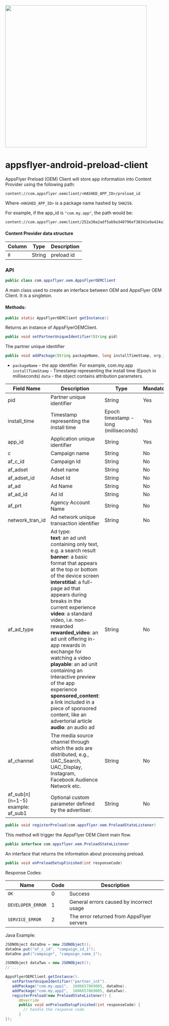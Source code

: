 <img src="https://www.appsflyer.com/wp-content/uploads/2016/11/logo-1.svg"  width="450">

# appsflyer-android-preload-client

AppsFlyer Preload (OEM) Client will store app information into Content Provider using the following path:

```
content://com.appsflyer.oemclient/<HASHED_APP_ID>/preload_id
```

Where `<HASHED_APP_ID>` is a package name hashed by `SHA256`.

For example, if the app_id is `"com.my.app"`, the path would be:
```
content://com.appsflyer.oemclient/252a30a2adf5ab9a340796ef38341e9a424a199a13a6f5dd2149c6503480c92f/preload_id
```
#### Content Provider data structure

Column|   Type | Description
---   |   ---  | ----
`0`   | String |  preload id


### API

```java
public class com.appsflyer.oem.AppsFlyerOEMClient
```
A main class used to create an interface between OEM and AppsFlyer OEM Client. It is a singleton.

#### Methods:

```java
public static AppsFlyerOEMClient getInstance()
```
Returns an instance of AppsFlyerOEMClient.

```java
public void setPartnerUniqueIdentifier(String pid)
```
The partner unique identifier

```java
public void addPackage(String packageName, long installTimeStamp, org.json.JSONObject data)
```
- `packageName` - the app identifier. For example, com.my.app
`installTimeStamp` -  Timestamp representing the install time  (Epoch in milliseconds)
`data` - the object contains attribution parameters. 



| Field Name| Description| Type| Mandatory |
| ---| --- | ------------------------------------- | --------- |
| pid                                            | Partner unique identifier                                                                                                                                                                                                                                                                                                                                                                                                                                                                                                                                                                                                    | String                                | Yes       |
| install\_time                                  | Timestamp representing the install time                                                                                                                                                                                                                                                                                                                                                                                                                                                                                                                                                                                      | Epoch timestamp - long (milliseconds) | Yes       |
| app\_id                                        | Application unique identifier                                                                                                                                                                                                                                                                                                                                                                                                                                                                                                                                                                                                | String                                | Yes       |
| c                                              | Campaign name                                                                                                                                                                                                                                                                                                                                                                                                                                                                                                                                                                                                                | String                                | No        |
| af\_c\_id                                      | Campaign Id                                                                                                                                                                                                                                                                                                                                                                                                                                                                                                                                                                                                                  | String                                | No        |
| af\_adset                                      | Adset name                                                                                                                                                                                                                                                                                                                                                                                                                                                                                                                                                                                                                   | String                                | No        |
| af\_adset\_id                                  | Adset Id                                                                                                                                                                                                                                                                                                                                                                                                                                                                                                                                                                                                                     | String                                | No        |
| af\_ad                                         | Ad Name                                                                                                                                                                                                                                                                                                                                                                                                                                                                                                                                                                                                                      | String                                | No        |
| af\_ad\_id                                     | Ad Id                                                                                                                                                                                                                                                                                                                                                                                                                                                                                                                                                                                                                        | String                                | No        |
| af\_prt                                        | Agency Account Name                                                                                                                                                                                                                                                                                                                                                                                                                                                                                                                                                                                                          | String                                | No        |
| network\_tran\_id                              | Ad network unique transaction identifier                                                                                                                                                                                                                                                                                                                                                                                                                                                                                                                                                                                     | String                                | No        |
| af\_ad\_type                                   | Ad type: <br> **text**: an ad unit containing only text, e.g. a search result<br> **banner**: a basic format that appears at the top or bottom of the device screen<br> **interstitial**: a full-page ad that appears during breaks in the current experience<be> **video**: a standard video, i.e. non-rewarded<br> **rewarded\_video**: an ad unit offering in-app rewards in exchange for watching a video<br>**playable**: an ad unit containing an interactive preview of the app experience<br>**sponsored\_content**: a link included in a piece of sponsored content, like an advertorial article<br>**audio**: an audio ad | String                                | No        |
| af\_channel      | The media source channel through which the ads are distributed, e.g., UAC\_Search, UAC\_Display, Instagram, Facebook Audience Network etc.                                                                                                                                                                                                                                                                                                                                                                                                                                                                                   | String                                | No        |
| af\_sub\[n\]<br>(n=1-5) example: af\_sub1 | Optional custom parameter defined by the advertiser.                                                                                                                                                                                                                                                                                                                                                                                                                                                                                                                                                                         | String                                | No        |



```java
public void registerPreload(com.appsflyer.oem.PreloadStateListener)
```
This method will trigger the AppsFlyer OEM Client main flow.

```java
public interface com.appsflyer.oem.PreloadStateListener
```
An interface that returns the information about processing preload.

```java
public void onPreloadSetupFinished(int responseCode)
```
Response Codes:

Name |   Code | Description
---   |   ---  | ----
`OK`   | 0 |  Success
`DEVELOPER_ERROR`   | 1 |  General errors caused by incorrect usage
`SERVICE_ERROR`   | 2 |  The error returned from AppsFlyer servers

Java Example:

```java
JSONObject dataOne = new JSONObject();
dataOne.put("af_c_id", "campaign_id_1");
dataOne.put("campaign", "campaign_name_1");

JSONObject dataTwo = new JSONObject();
// ...

AppsFlyerOEMClient.getInstance().
   setPartnerUniqueIdentifier("partner_int").
   addPackage("com.my.app1",  1606657869005, dataOne).
   addPackage("com.my.app2",  1606657869005, dataTwo).
   registerPreload(new PreloadStateListener() {
      @Override
      public void onPreloadSetupFinished(int responseCode) {
        // handle the response code
      }
}); 
```



